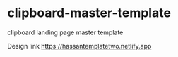 # clipboard-master-template
clipboard landing page master template

Design link https://hassantemplatetwo.netlify.app
